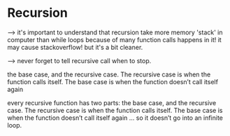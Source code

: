 # Recursion

--> it's important to understand that recursion take more memory 'stack' in computer than while loops because of many function calls happens in it! it may cause stackoverflow! but it's a bit cleaner.

--> never forget to tell recursive call when to stop.

the base
case, and the recursive case. The recursive case is when the function calls
itself. The base case is when the function doesn’t call itself again

every recursive function has two parts: the base
case, and the recursive case. The recursive case is when the function calls
itself. The base case is when the function doesn’t call itself again ... so it
doesn’t go into an infinite loop.